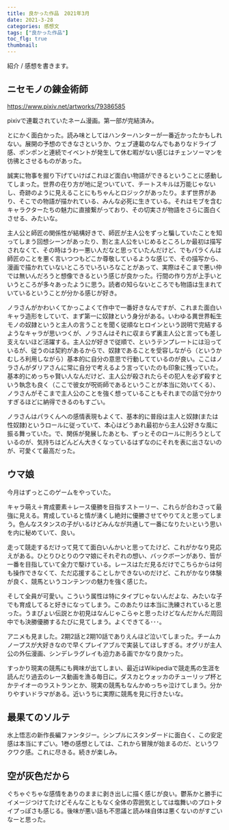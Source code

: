 ```yaml
---
title: 良かった作品　2021年3月
date: 2021-3-28
categories: 感想文
tags: ["良かった作品"]
toc_flg: true
thumbnail: 
---
```


紹介 / 感想を書きます。

## ニセモノの錬金術師

https://www.pixiv.net/artworks/79386585

pixivで連載されていたネーム漫画。第一部が完結済み。

とにかく面白かった。読み味としてはハンターハンターが一番近かったかもしれない。展開の予想のできなさというか、ウェブ連載のなんでもありなドライブ感、ポンポンと連続でイベントが発生して休む暇がない感じはチェンソーマンを彷彿とさせるものがあった。

誠実に物事を掘り下げていけばこれほど面白い物語ができるということに感動してしまった。世界の在り方が地に足ついていて、チートスキルは万能じゃないし、奇跡のように見えることにもちゃんとロジックがあったり。まず世界があり、そこでの物語が描かれている、みんな必死に生きている。それはモブを含むキャラクターたちの魅力に直接繋がっており、その切実さが物語をさらに面白くさせる、みたいな。

主人公と師匠の関係性が結構好きで、師匠が主人公をずっと騙していたことを知ってしまう回想シーンがあったり、割と主人公をいじめるところしか最初は描写されなくて、その時はうわー悪い人だなと思っていたんだけど、でもパラくんは師匠のことを悪く言いつつもどこか尊敬しているような感じで、その描写から、漫画で描かれていないところでいろいろなことがあって、実際はそこまで悪い仲では無いんだろうと想像できるという感じが良かった。行間の作り方が上手いというところが多々あったように思う。読者の知らないところでも物語は生まれていているということが分かる感じが好き。

ノラさんがかわいくてかっこよくて作中で一番好きなんですが、これまた面白いキャラ造形をしていて、まず第一に奴隷という身分がある。いわゆる異世界転生モノの奴隷というと主人の言うことを聞く従順なヒロインという説明で完結するようなキャラが思いつくが、ノラさんはそれに収まらず裏主人公と言っても差し支えないほど活躍する。主人公が好きで従順で、というテンプレートには沿っているが、従うのは契約があるからで、奴隷であることを受容しながら（というかむしろ利用しながら）基本的に自分の意思で行動してているのが良い。ここはノラさんがダリアさんに常に自分で考えるよう言っていたのも印象に残っていた。基本的にめっちゃ賢い人なんだけど、主人公が殺されたらその犯人を必ず殺すという執念も良く（ここで彼女が呪術師であるということが本当に効いてくる）、ノラさんがそこまで主人公のことを強く想っていることもそれまでの話で分かりすぎるほどに納得できるのもすごい。

ノラさんはパラくんへの感情表現もよくて、基本的に普段は主人と奴隷(または性奴隷)というロールに従っていて、本心はどうあれ最初から主人公好きな風に振る舞っていた。で、関係が発展したあとも、ずっとそのロールに則ろうとしているのが、気持ちはどんどん大きくなっているはずなのにそれを表に出さないのが、可愛くて最高だった。


## ウマ娘

今月はずっとこのゲームをやっていた。

キャラ萌え＋育成要素＋レース優勝を目指すストーリー、これらが合わさって最強に見える。育成していると情が湧くし絶対に優勝させてやりてえと思ってしまう。色んなスタンスの子がいるけどみんなが共通して一番になりたいという思いを内に秘めていて、良い。

走って競走するだけって見てて面白いんかいと思ってたけど、これがかなり見応えがある。ひとりひとりのウマ娘にそれぞれの想い、バックボーンがあり、皆が一番を目指していて全力で駆けている。レースはただ見るだけでこちらからは何も操作できなくて、ただ応援することしかできないのだけど、これがかなり体験が良く、競馬というコンテンツの魅力を強く感じた。

そして全員が可愛い。こういう属性は特にタイプじゃないんだよな、みたいな子でも育成してると好きになってしまう。このあたりは本当に洗練されていると思った。うまぴょい伝説とか初見はなんじゃこらゃと思ったけどなんだかんだ周回中でも決勝優勝するたびに見てしまう。よくできてる･･･。

アニメも見ました。2期2話と2期10話でありえんほど泣いてしまった。チームカノープスが大好きなので早くプレイアブルで実装してほしすぎる。オグリが主人公の外伝漫画、シンデレラグレイも迫力ある画でかなり良かった。

すっかり現実の競馬にも興味が出てしまい、最近はWikipediaで競走馬の生涯を読んだり過去のレース動画を漁る毎日に。ダスカとウォッカのチューリップ杯とかテイオーのラストランとか、現実の競馬もなんかめっちゃ泣けてしまう。分かりやすいドラマがある。近いうちに実際に競馬を見に行きたいな。



## 最果てのソルテ

水上悟志の新作長編ファンタジー。シンプルにスタンダードに面白く、この安定感は本当にすごい。1巻の感想としては、これから冒険が始まるのだ、というワクワク感。これに尽きる。続きが楽しみ。

## 空が灰色だから

ぐちゃぐちゃな感情をありのままに剥き出しに描く感じが良い。鬱系かと勝手にイメージつけてたけどそんなこともなく全体の雰囲気としては塩舞いのプロトタイプっぽさも感じる。後味が悪い話も不思議と読み味自体は悪くないのがすごいなーと思った。